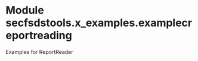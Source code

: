 Module secfsdstools.x_examples.examplecreportreading
====================================================
Examples for ReportReader